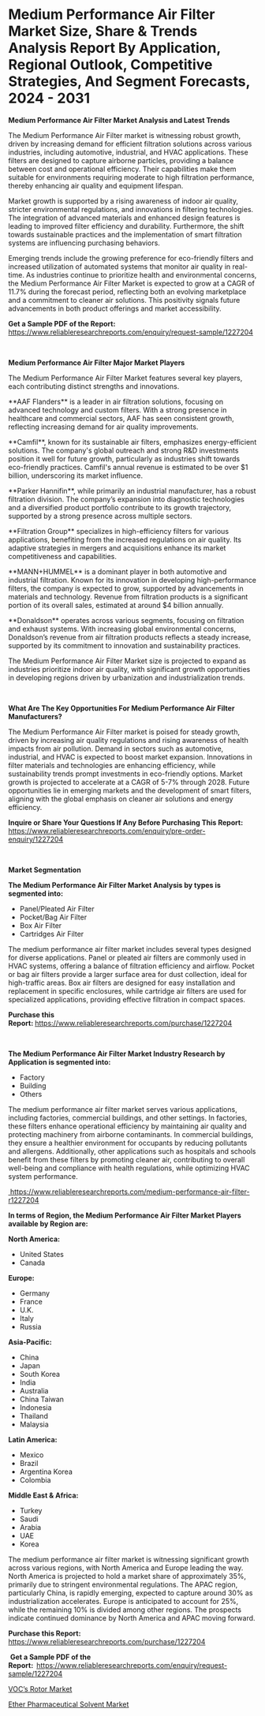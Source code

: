 <p><h1>Medium Performance Air Filter Market Size, Share & Trends Analysis Report By Application, Regional Outlook, Competitive Strategies, And Segment Forecasts, 2024 - 2031</h1></p><p><strong>Medium Performance Air Filter Market Analysis and Latest Trends</strong></p>
<p><p>The Medium Performance Air Filter market is witnessing robust growth, driven by increasing demand for efficient filtration solutions across various industries, including automotive, industrial, and HVAC applications. These filters are designed to capture airborne particles, providing a balance between cost and operational efficiency. Their capabilities make them suitable for environments requiring moderate to high filtration performance, thereby enhancing air quality and equipment lifespan.</p><p>Market growth is supported by a rising awareness of indoor air quality, stricter environmental regulations, and innovations in filtering technologies. The integration of advanced materials and enhanced design features is leading to improved filter efficiency and durability. Furthermore, the shift towards sustainable practices and the implementation of smart filtration systems are influencing purchasing behaviors.</p><p>Emerging trends include the growing preference for eco-friendly filters and increased utilization of automated systems that monitor air quality in real-time. As industries continue to prioritize health and environmental concerns, the Medium Performance Air Filter Market is expected to grow at a CAGR of 11.7% during the forecast period, reflecting both an evolving marketplace and a commitment to cleaner air solutions. This positivity signals future advancements in both product offerings and market accessibility.</p></p>
<p><strong>Get a Sample PDF of the Report:&nbsp;</strong> <a href="https://www.reliableresearchreports.com/enquiry/request-sample/1227204?utm_campaign=31&utm_medium=2&utm_source=Github&utm_content=ia&utm_term=28122024&utm_id=medium-performance-air-filter">https://www.reliableresearchreports.com/enquiry/request-sample/1227204</a></p>
<p>&nbsp;</p>
<p><strong>Medium Performance Air Filter Major Market Players</strong></p>
<p><p>The Medium Performance Air Filter Market features several key players, each contributing distinct strengths and innovations. </p><p>**AAF Flanders** is a leader in air filtration solutions, focusing on advanced technology and custom filters. With a strong presence in healthcare and commercial sectors, AAF has seen consistent growth, reflecting increasing demand for air quality improvements.</p><p>**Camfil**, known for its sustainable air filters, emphasizes energy-efficient solutions. The company's global outreach and strong R&D investments position it well for future growth, particularly as industries shift towards eco-friendly practices. Camfil's annual revenue is estimated to be over $1 billion, underscoring its market influence.</p><p>**Parker Hannifin**, while primarily an industrial manufacturer, has a robust filtration division. The company’s expansion into diagnostic technologies and a diversified product portfolio contribute to its growth trajectory, supported by a strong presence across multiple sectors.</p><p>**Filtration Group** specializes in high-efficiency filters for various applications, benefiting from the increased regulations on air quality. Its adaptive strategies in mergers and acquisitions enhance its market competitiveness and capabilities.</p><p>**MANN+HUMMEL** is a dominant player in both automotive and industrial filtration. Known for its innovation in developing high-performance filters, the company is expected to grow, supported by advancements in materials and technology. Revenue from filtration products is a significant portion of its overall sales, estimated at around $4 billion annually.</p><p>**Donaldson** operates across various segments, focusing on filtration and exhaust systems. With increasing global environmental concerns, Donaldson’s revenue from air filtration products reflects a steady increase, supported by its commitment to innovation and sustainability practices.</p><p>The Medium Performance Air Filter Market size is projected to expand as industries prioritize indoor air quality, with significant growth opportunities in developing regions driven by urbanization and industrialization trends.</p></p>
<p>&nbsp;</p>
<p><strong>What Are The Key Opportunities For Medium Performance Air Filter Manufacturers?</strong></p>
<p><p>The Medium Performance Air Filter market is poised for steady growth, driven by increasing air quality regulations and rising awareness of health impacts from air pollution. Demand in sectors such as automotive, industrial, and HVAC is expected to boost market expansion. Innovations in filter materials and technologies are enhancing efficiency, while sustainability trends prompt investments in eco-friendly options. Market growth is projected to accelerate at a CAGR of 5-7% through 2028. Future opportunities lie in emerging markets and the development of smart filters, aligning with the global emphasis on cleaner air solutions and energy efficiency.</p></p>
<p><strong>Inquire or Share Your Questions If Any Before Purchasing This Report:</strong> <a href="https://www.reliableresearchreports.com/enquiry/pre-order-enquiry/1227204?utm_campaign=31&utm_medium=2&utm_source=Github&utm_content=ia&utm_term=28122024&utm_id=medium-performance-air-filter">https://www.reliableresearchreports.com/enquiry/pre-order-enquiry/1227204</a></p>
<p>&nbsp;</p>
<p><strong>Market Segmentation</strong></p>
<p><strong>The Medium Performance Air Filter Market Analysis by types is segmented into:</strong></p>
<p><ul><li>Panel/Pleated Air Filter</li><li>Pocket/Bag Air Filter</li><li>Box Air Filter</li><li>Cartridges Air Filter</li></ul></p>
<p><p>The medium performance air filter market includes several types designed for diverse applications. Panel or pleated air filters are commonly used in HVAC systems, offering a balance of filtration efficiency and airflow. Pocket or bag air filters provide a larger surface area for dust collection, ideal for high-traffic areas. Box air filters are designed for easy installation and replacement in specific enclosures, while cartridge air filters are used for specialized applications, providing effective filtration in compact spaces.</p></p>
<p><strong>Purchase this Report:&nbsp;</strong><a href="https://www.reliableresearchreports.com/purchase/1227204?utm_campaign=31&utm_medium=2&utm_source=Github&utm_content=ia&utm_term=28122024&utm_id=medium-performance-air-filter">https://www.reliableresearchreports.com/purchase/1227204</a></p>
<p>&nbsp;</p>
<p><strong>The Medium Performance Air Filter Market Industry Research by Application is segmented into:</strong></p>
<p><ul><li>Factory</li><li>Building</li><li>Others</li></ul></p>
<p><p>The medium performance air filter market serves various applications, including factories, commercial buildings, and other settings. In factories, these filters enhance operational efficiency by maintaining air quality and protecting machinery from airborne contaminants. In commercial buildings, they ensure a healthier environment for occupants by reducing pollutants and allergens. Additionally, other applications such as hospitals and schools benefit from these filters by promoting cleaner air, contributing to overall well-being and compliance with health regulations, while optimizing HVAC system performance.</p></p>
<p><a href="https://www.reliableresearchreports.com/medium-performance-air-filter-r1227204?utm_campaign=31&utm_medium=2&utm_source=Github&utm_content=ia&utm_term=28122024&utm_id=medium-performance-air-filter">&nbsp;https://www.reliableresearchreports.com/medium-performance-air-filter-r1227204</a></p>
<p><strong>In terms of Region, the Medium Performance Air Filter Market Players available by Region are:</strong></p>
<p>
    <p> <strong> North America: </strong>
        <ul>
            <li>United States</li>
            <li>Canada</li>
        </ul>
        </p> 
    <p> <strong> Europe: </strong>
        <ul>
            <li>Germany</li>
            <li>France</li>
            <li>U.K.</li>
            <li>Italy</li>
            <li>Russia</li>
        </ul>
        </p> 
    <p> <strong> Asia-Pacific: </strong>
        <ul>
            <li>China</li>
            <li>Japan</li>
            <li>South Korea</li>
            <li>India</li>
            <li>Australia</li>
            <li>China Taiwan</li>
            <li>Indonesia</li>
            <li>Thailand</li>
            <li>Malaysia</li>
        </ul>
        </p> 
    <p> <strong> Latin America: </strong>
        <ul>
            <li>Mexico</li>
            <li>Brazil</li>
            <li>Argentina Korea</li>
            <li>Colombia</li>
        </ul>
        </p> 
    <p> <strong> Middle East & Africa: </strong>
        <ul>
            <li>Turkey</li>
            <li>Saudi</li>
            <li>Arabia</li>
            <li>UAE</li>
            <li>Korea</li>
        </ul>
    </p>
    </p>
<p><p>The medium performance air filter market is witnessing significant growth across various regions, with North America and Europe leading the way. North America is projected to hold a market share of approximately 35%, primarily due to stringent environmental regulations. The APAC region, particularly China, is rapidly emerging, expected to capture around 30% as industrialization accelerates. Europe is anticipated to account for 25%, while the remaining 10% is divided among other regions. The prospects indicate continued dominance by North America and APAC moving forward.</p></p>
<p><strong>Purchase this Report: </strong><a href="https://www.reliableresearchreports.com/purchase/1227204?utm_campaign=31&utm_medium=2&utm_source=Github&utm_content=ia&utm_term=28122024&utm_id=medium-performance-air-filter">https://www.reliableresearchreports.com/purchase/1227204</a></p>
<p>&nbsp;<strong>Get a Sample PDF of the Report:&nbsp;&nbsp;</strong><a href="https://www.reliableresearchreports.com/enquiry/request-sample/1227204?utm_campaign=31&utm_medium=2&utm_source=Github&utm_content=ia&utm_term=28122024&utm_id=medium-performance-air-filter">https://www.reliableresearchreports.com/enquiry/request-sample/1227204</a></p>
<p><strong></strong></p>
<p><p><a href="https://github.com/juniordelafrance/Market-Research-Report-List-5/blob/main/vocs-rotor-market.md?utm_campaign=31&utm_medium=2&utm_source=Github&utm_content=ia&utm_term=28122024&utm_id=medium-performance-air-filter">VOC’s Rotor Market</a></p><p><a href="https://github.com/bogganbillie6969/Market-Research-Report-List-1/blob/main/ether-pharmaceutical-solvent-market.md?utm_campaign=31&utm_medium=2&utm_source=Github&utm_content=ia&utm_term=28122024&utm_id=medium-performance-air-filter">Ether Pharmaceutical Solvent Market</a></p></p>